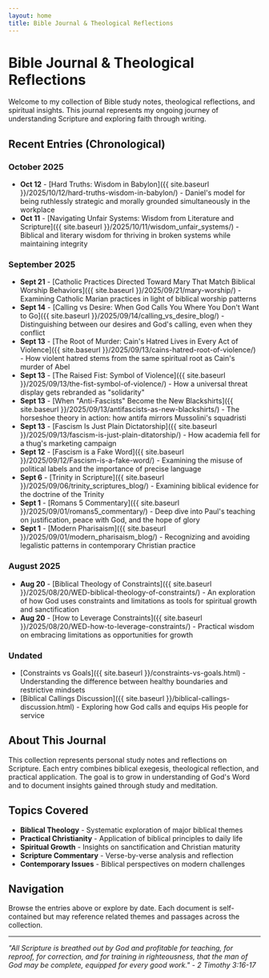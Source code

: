 ```yaml
---
layout: home
title: Bible Journal & Theological Reflections
---
```


# Bible Journal & Theological Reflections

Welcome to my collection of Bible study notes, theological reflections, and spiritual insights. This journal represents my ongoing journey of understanding Scripture and exploring faith through writing.

## Recent Entries (Chronological)

### October 2025
- **Oct 12** - [Hard Truths: Wisdom in Babylon]({{ site.baseurl }}/2025/10/12/hard-truths-wisdom-in-babylon/) - Daniel's model for being ruthlessly strategic and morally grounded simultaneously in the workplace
- **Oct 11** - [Navigating Unfair Systems: Wisdom from Literature and Scripture]({{ site.baseurl }}/2025/10/11/wisdom_unfair_systems/) - Biblical and literary wisdom for thriving in broken systems while maintaining integrity

### September 2025
- **Sept 21** - [Catholic Practices Directed Toward Mary That Match Biblical Worship Behaviors]({{ site.baseurl }}/2025/09/21/mary-worship/) - Examining Catholic Marian practices in light of biblical worship patterns
- **Sept 14** - [Calling vs Desire: When God Calls You Where You Don't Want to Go]({{ site.baseurl }}/2025/09/14/calling_vs_desire_blog/) - Distinguishing between our desires and God's calling, even when they conflict
- **Sept 13** - [The Root of Murder: Cain's Hatred Lives in Every Act of Violence]({{ site.baseurl }}/2025/09/13/cains-hatred-root-of-violence/) - How violent hatred stems from the same spiritual root as Cain's murder of Abel
- **Sept 13** - [The Raised Fist: Symbol of Violence]({{ site.baseurl }}/2025/09/13/the-fist-symbol-of-violence/) - How a universal threat display gets rebranded as "solidarity"
- **Sept 13** - [When "Anti-Fascists" Become the New Blackshirts]({{ site.baseurl }}/2025/09/13/antifascists-as-new-blackshirts/) - The horseshoe theory in action: how antifa mirrors Mussolini's squadristi
- **Sept 13** - [Fascism Is Just Plain Dictatorship]({{ site.baseurl }}/2025/09/13/fascism-is-just-plain-ditatorship/) - How academia fell for a thug's marketing campaign
- **Sept 12** - [Fascism is a Fake Word]({{ site.baseurl }}/2025/09/12/Fascism-is-a-fake-word/) - Examining the misuse of political labels and the importance of precise language
- **Sept 6** - [Trinity in Scripture]({{ site.baseurl }}/2025/09/06/trinity_scriptures_blog/) - Examining biblical evidence for the doctrine of the Trinity
- **Sept 1** - [Romans 5 Commentary]({{ site.baseurl }}/2025/09/01/romans5_commentary/) - Deep dive into Paul's teaching on justification, peace with God, and the hope of glory
- **Sept 1** - [Modern Pharisaism]({{ site.baseurl }}/2025/09/01/modern_pharisaism_blog/) - Recognizing and avoiding legalistic patterns in contemporary Christian practice

### August 2025
- **Aug 20** - [Biblical Theology of Constraints]({{ site.baseurl }}/2025/08/20/WED-biblical-theology-of-constraints/) - An exploration of how God uses constraints and limitations as tools for spiritual growth and sanctification
- **Aug 20** - [How to Leverage Constraints]({{ site.baseurl }}/2025/08/20/WED-how-to-leverage-constraints/) - Practical wisdom on embracing limitations as opportunities for growth

### Undated
- [Constraints vs Goals]({{ site.baseurl }}/constraints-vs-goals.html) - Understanding the difference between healthy boundaries and restrictive mindsets
- [Biblical Callings Discussion]({{ site.baseurl }}/biblical-callings-discussion.html) - Exploring how God calls and equips His people for service

## About This Journal

This collection represents personal study notes and reflections on Scripture. Each entry combines biblical exegesis, theological reflection, and practical application. The goal is to grow in understanding of God's Word and to document insights gained through study and meditation.

## Topics Covered

- **Biblical Theology** - Systematic exploration of major biblical themes
- **Practical Christianity** - Application of biblical principles to daily life
- **Spiritual Growth** - Insights on sanctification and Christian maturity
- **Scripture Commentary** - Verse-by-verse analysis and reflection
- **Contemporary Issues** - Biblical perspectives on modern challenges

## Navigation

Browse the entries above or explore by date. Each document is self-contained but may reference related themes and passages across the collection.

---

*"All Scripture is breathed out by God and profitable for teaching, for reproof, for correction, and for training in righteousness, that the man of God may be complete, equipped for every good work." - 2 Timothy 3:16-17*
